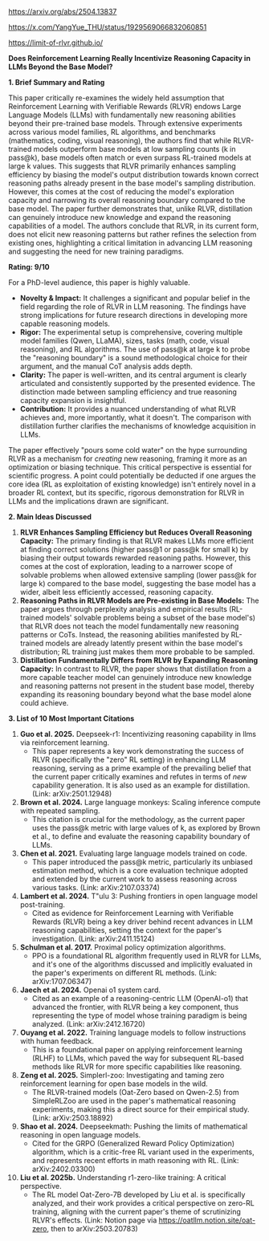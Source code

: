 https://arxiv.org/abs/2504.13837

https://x.com/YangYue_THU/status/1929569066832060851

https://limit-of-rlvr.github.io/

**Does Reinforcement Learning Really Incentivize Reasoning Capacity in LLMs Beyond the Base Model?**

**1. Brief Summary and Rating**

This paper critically re-examines the widely held assumption that Reinforcement Learning with Verifiable Rewards (RLVR) endows Large Language Models (LLMs) with fundamentally new reasoning abilities beyond their pre-trained base models. Through extensive experiments across various model families, RL algorithms, and benchmarks (mathematics, coding, visual reasoning), the authors find that while RLVR-trained models outperform base models at low sampling counts (k in pass@k), base models often match or even surpass RL-trained models at large k values. This suggests that RLVR primarily enhances sampling efficiency by biasing the model's output distribution towards known correct reasoning paths already present in the base model's sampling distribution. However, this comes at the cost of reducing the model's exploration capacity and narrowing its overall reasoning boundary compared to the base model. The paper further demonstrates that, unlike RLVR, distillation can genuinely introduce new knowledge and expand the reasoning capabilities of a model. The authors conclude that RLVR, in its current form, does not elicit new reasoning patterns but rather refines the selection from existing ones, highlighting a critical limitation in advancing LLM reasoning and suggesting the need for new training paradigms.

**Rating: 9/10**

For a PhD-level audience, this paper is highly valuable.
*   **Novelty & Impact:** It challenges a significant and popular belief in the field regarding the role of RLVR in LLM reasoning. The findings have strong implications for future research directions in developing more capable reasoning models.
*   **Rigor:** The experimental setup is comprehensive, covering multiple model families (Qwen, LLaMA), sizes, tasks (math, code, visual reasoning), and RL algorithms. The use of pass@k at large k to probe the "reasoning boundary" is a sound methodological choice for their argument, and the manual CoT analysis adds depth.
*   **Clarity:** The paper is well-written, and its central argument is clearly articulated and consistently supported by the presented evidence. The distinction made between sampling efficiency and true reasoning capacity expansion is insightful.
*   **Contribution:** It provides a nuanced understanding of what RLVR achieves and, more importantly, what it doesn't. The comparison with distillation further clarifies the mechanisms of knowledge acquisition in LLMs.

The paper effectively "pours some cold water" on the hype surrounding RLVR as a mechanism for *creating* new reasoning, framing it more as an optimization or biasing technique. This critical perspective is essential for scientific progress. A point could potentially be deducted if one argues the core idea (RL as exploitation of existing knowledge) isn't entirely novel in a broader RL context, but its specific, rigorous demonstration for RLVR in LLMs and the implications drawn are significant.

**2. Main Ideas Discussed**

1.  **RLVR Enhances Sampling Efficiency but Reduces Overall Reasoning Capacity:** The primary finding is that RLVR makes LLMs more efficient at finding correct solutions (higher pass@1 or pass@k for small k) by biasing their output towards rewarded reasoning paths. However, this comes at the cost of exploration, leading to a narrower scope of solvable problems when allowed extensive sampling (lower pass@k for large k) compared to the base model, suggesting the base model has a wider, albeit less efficiently accessed, reasoning capacity.
2.  **Reasoning Paths in RLVR Models are Pre-existing in Base Models:** The paper argues through perplexity analysis and empirical results (RL-trained models' solvable problems being a subset of the base model's) that RLVR does not teach the model fundamentally new reasoning patterns or CoTs. Instead, the reasoning abilities manifested by RL-trained models are already latently present within the base model's distribution; RL training just makes them more probable to be sampled.
3.  **Distillation Fundamentally Differs from RLVR by Expanding Reasoning Capacity:** In contrast to RLVR, the paper shows that distillation from a more capable teacher model can genuinely introduce new knowledge and reasoning patterns not present in the student base model, thereby expanding its reasoning boundary beyond what the base model alone could achieve.

**3. List of 10 Most Important Citations**

1.  **Guo et al. 2025.** Deepseek-r1: Incentivizing reasoning capability in llms via reinforcement learning.
    *   This paper represents a key work demonstrating the success of RLVR (specifically the "zero" RL setting) in enhancing LLM reasoning, serving as a prime example of the prevailing belief that the current paper critically examines and refutes in terms of *new* capability generation. It is also used as an example for distillation. (Link: arXiv:2501.12948)
2.  **Brown et al. 2024.** Large language monkeys: Scaling inference compute with repeated sampling.
    *   This citation is crucial for the methodology, as the current paper uses the pass@k metric with large values of k, as explored by Brown et al., to define and evaluate the reasoning capability boundary of LLMs.
3.  **Chen et al. 2021.** Evaluating large language models trained on code.
    *   This paper introduced the pass@k metric, particularly its unbiased estimation method, which is a core evaluation technique adopted and extended by the current work to assess reasoning across various tasks. (Link: arXiv:2107.03374)
4.  **Lambert et al. 2024.** T\"ulu 3: Pushing frontiers in open language model post-training.
    *   Cited as evidence for Reinforcement Learning with Verifiable Rewards (RLVR) being a key driver behind recent advances in LLM reasoning capabilities, setting the context for the paper's investigation. (Link: arXiv:2411.15124)
5.  **Schulman et al. 2017.** Proximal policy optimization algorithms.
    *   PPO is a foundational RL algorithm frequently used in RLVR for LLMs, and it's one of the algorithms discussed and implicitly evaluated in the paper's experiments on different RL methods. (Link: arXiv:1707.06347)
6.  **Jaech et al. 2024.** Openai o1 system card.
    *   Cited as an example of a reasoning-centric LLM (OpenAI-o1) that advanced the frontier, with RLVR being a key component, thus representing the type of model whose training paradigm is being analyzed. (Link: arXiv:2412.16720)
7.  **Ouyang et al. 2022.** Training language models to follow instructions with human feedback.
    *   This is a foundational paper on applying reinforcement learning (RLHF) to LLMs, which paved the way for subsequent RL-based methods like RLVR for more specific capabilities like reasoning.
8.  **Zeng et al. 2025.** Simplerl-zoo: Investigating and taming zero reinforcement learning for open base models in the wild.
    *   The RLVR-trained models (Oat-Zero based on Qwen-2.5) from SimpleRLZoo are used in the paper's mathematical reasoning experiments, making this a direct source for their empirical study. (Link: arXiv:2503.18892)
9.  **Shao et al. 2024.** Deepseekmath: Pushing the limits of mathematical reasoning in open language models.
    *   Cited for the GRPO (Generalized Reward Policy Optimization) algorithm, which is a critic-free RL variant used in the experiments, and represents recent efforts in math reasoning with RL. (Link: arXiv:2402.03300)
10. **Liu et al. 2025b.** Understanding r1-zero-like training: A critical perspective.
    *   The RL model Oat-Zero-7B developed by Liu et al. is specifically analyzed, and their work provides a critical perspective on zero-RL training, aligning with the current paper's theme of scrutinizing RLVR's effects. (Link: Notion page via https://oatllm.notion.site/oat-zero, then to arXiv:2503.20783)
